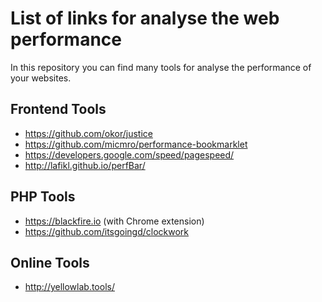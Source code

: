 # List of links for analyse the web performance

In this repository you can find many tools for analyse the performance of your websites.

## Frontend Tools
- https://github.com/okor/justice
- https://github.com/micmro/performance-bookmarklet
- https://developers.google.com/speed/pagespeed/
- http://lafikl.github.io/perfBar/

## PHP Tools
- https://blackfire.io (with Chrome extension)
- https://github.com/itsgoingd/clockwork

## Online Tools
- http://yellowlab.tools/
